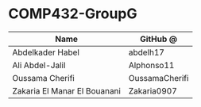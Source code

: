 # COMP432-GroupG
|Name|GitHub @|
|-----|----------|
|Abdelkader Habel|abdelh17|
|Ali Abdel-Jalil|Alphonso11|
|Oussama Cherifi|OussamaCherifi|
|Zakaria El Manar El Bouanani|Zakaria0907|
